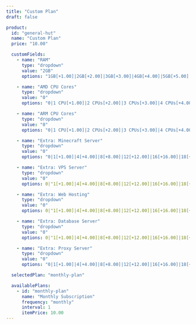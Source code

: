 ```yaml
---
title: "Custom Plan"
draft: false

product:
  id: "general-hut"
  name: "Custom Plan"
  price: "10.00"

  customFields:
    - name: "RAM"
      type: "dropdown"
      value: "2GB"
      options: "1GB[+1.00]|2GB[+2.00]|3GB[+3.00]|4GB[+4.00]|5GB[+5.00]|6GB[+6.00]|7GB[+7.00]|8GB[+8.00]"

    - name: "AMD CPU Cores"
      type: "dropdown"
      value: "0"
      options: "0|1 CPU[+1.00]|2 CPUs[+2.00]|3 CPUs[+3.00]|4 CPUs[+4.00]|5 CPUs[+5.00]|6 CPUs[+6.00]|7 CPUs[+7.00]|8 CPUs[+8.00]"

    - name: "ARM CPU Cores"
      type: "dropdown"
      value: "0"
      options: "0|1 CPU[+1.00]|2 CPUs[+2.00]|3 CPUs[+3.00]|4 CPUs[+4.00]|5 CPUs[+5.00]|6 CPUs[+6.00]|7 CPUs[+7.00]|8 CPUs[+8.00]"

    - name: "Extra: Minecraft Server"
      type: "dropdown"
      value: "0"
      options: "0|1[+1.00]|4[+4.00]|8[+8.00]|12[+12.00]|16[+16.00]|18[+18.00]|22 CPUs[+22.00]"

    - name: "Extra: VPS Server"
      type: "dropdown"
      value: "0"
      options: 0|"1[+1.00]|4[+4.00]|8[+8.00]|12[+12.00]|16[+16.00]|18[+18.00]|22 CPUs[+22.00]"

    - name: "Extra: Web Hosting"
      type: "dropdown"
      value: "0"
      options: 0|"1[+1.00]|4[+4.00]|8[+8.00]|12[+12.00]|16[+16.00]|18[+18.00]|22 CPUs[+22.00]"

    - name: "Extra: Database Server"
      type: "dropdown"
      value: "0"
      options: 0|"1[+1.00]|4[+4.00]|8[+8.00]|12[+12.00]|16[+16.00]|18[+18.00]|22 CPUs[+22.00]"

    - name: "Extra: Proxy Server"
      type: "dropdown"
      value: "0"
      options: "0|1[+1.00]|4[+4.00]|8[+8.00]|12[+12.00]|16[+16.00]|18[+18.00]|22 CPUs[+22.00]"

  selectedPlan: "monthly-plan"

  availablePlans:
    - id: "monthly-plan"
      name: "Monthly Subscription"
      frequency: "monthly"
      interval: 1
      itemPrice: 10.00
---
```

